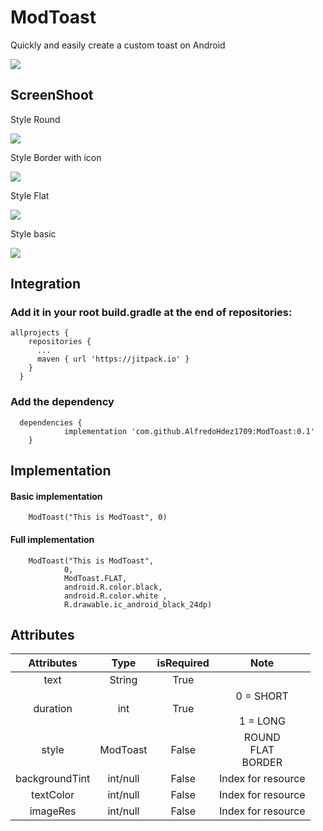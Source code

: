 # ModToast

Quickly and easily create a custom toast on Android

[![](https://jitpack.io/v/AlfredoHdez1709/ModToast.svg)](https://jitpack.io/#AlfredoHdez1709/ModToast)

## ScreenShoot

Style Round

![](https://s3.gifyu.com/images/modtoast_01.gif)

Style Border with icon

![](https://s3.gifyu.com/images/modtoast_02.gif)

Style Flat

![](https://s3.gifyu.com/images/modtoast_03.gif)

Style basic

![](https://s3.gifyu.com/images/modtoast_04.gif)

## Integration

### Add it in your root build.gradle at the end of repositories:

    allprojects {
        repositories {
          ...
          maven { url 'https://jitpack.io' }
        }
      }
### Add the dependency

      dependencies {
                implementation 'com.github.AlfredoHdez1709:ModToast:0.1'
        }

## Implementation   
   #### Basic implementation
   
        ModToast("This is ModToast", 0)

   #### Full implementation
        
        ModToast("This is ModToast", 
                0, 
                ModToast.FLAT, 
                android.R.color.black, 
                android.R.color.white ,
                R.drawable.ic_android_black_24dp)
                
## Attributes

|   Attributes   	|   Type   	| isRequired 	|            Note           	|
|:--------------:	|:--------:	|:----------:	|:-------------------------:	|
|      text      	|  String  	|    True    	|                           	|
|    duration    	|    int   	|    True    	| 0 = SHORT<br><br>1 = LONG 	|
|      style     	| ModToast 	|    False   	|  ROUND<br>FLAT<br>BORDER  	|
| backgroundTint 	| int/null 	|    False   	|     Index for resource    	|
|    textColor   	| int/null 	|    False   	|     Index for resource    	|
|    imageRes    	| int/null 	|    False   	|     Index for resource    	|


